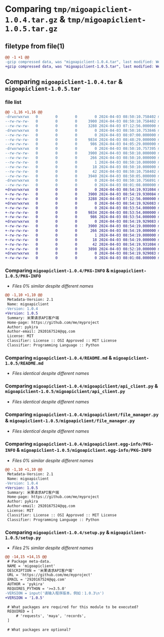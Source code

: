 # Comparing `tmp/migoapiclient-1.0.4.tar.gz` & `tmp/migoapiclient-1.0.5.tar.gz`

## filetype from file(1)

```diff
@@ -1 +1 @@
-gzip compressed data, was "migoapiclient-1.0.4.tar", last modified: Wed Apr  3 08:50:10 2024, max compression
+gzip compressed data, was "migoapiclient-1.0.5.tar", last modified: Wed Apr  3 08:54:19 2024, max compression
```

## Comparing `migoapiclient-1.0.4.tar` & `migoapiclient-1.0.5.tar`

### file list

```diff
@@ -1,16 +1,16 @@
-drwxrwxrwx   0        0        0        0 2024-04-03 08:50:10.758402 migoapiclient-1.0.4/
--rw-rw-rw-   0        0        0     3900 2024-04-03 08:50:10.758402 migoapiclient-1.0.4/PKG-INFO
--rw-rw-rw-   0        0        0     3288 2024-04-03 07:12:56.000000 migoapiclient-1.0.4/README.md
-drwxrwxrwx   0        0        0        0 2024-04-03 08:50:10.753846 migoapiclient-1.0.4/migoapiclient/
--rw-rw-rw-   0        0        0        0 2024-04-03 08:07:00.000000 migoapiclient-1.0.4/migoapiclient/__init__.py
--rw-rw-rw-   0        0        0     9834 2024-04-03 08:48:29.000000 migoapiclient-1.0.4/migoapiclient/api_client.py
--rw-rw-rw-   0        0        0      986 2024-04-03 04:05:29.000000 migoapiclient-1.0.4/migoapiclient/file_manager.py
-drwxrwxrwx   0        0        0        0 2024-04-03 08:50:10.757395 migoapiclient-1.0.4/migoapiclient.egg-info/
--rw-rw-rw-   0        0        0     3900 2024-04-03 08:50:10.000000 migoapiclient-1.0.4/migoapiclient.egg-info/PKG-INFO
--rw-rw-rw-   0        0        0      266 2024-04-03 08:50:10.000000 migoapiclient-1.0.4/migoapiclient.egg-info/SOURCES.txt
--rw-rw-rw-   0        0        0        1 2024-04-03 08:50:10.000000 migoapiclient-1.0.4/migoapiclient.egg-info/dependency_links.txt
--rw-rw-rw-   0        0        0       18 2024-04-03 08:50:10.000000 migoapiclient-1.0.4/migoapiclient.egg-info/top_level.txt
--rw-rw-rw-   0        0        0       42 2024-04-03 08:50:10.758402 migoapiclient-1.0.4/setup.cfg
--rw-rw-rw-   0        0        0     3940 2024-04-03 08:50:05.000000 migoapiclient-1.0.4/setup.py
-drwxrwxrwx   0        0        0        0 2024-04-03 08:50:10.756891 migoapiclient-1.0.4/src/
--rw-rw-rw-   0        0        0        0 2024-04-03 08:01:08.000000 migoapiclient-1.0.4/src/__init__.py
+drwxrwxrwx   0        0        0        0 2024-04-03 08:54:19.931084 migoapiclient-1.0.5/
+-rw-rw-rw-   0        0        0     3900 2024-04-03 08:54:19.930084 migoapiclient-1.0.5/PKG-INFO
+-rw-rw-rw-   0        0        0     3288 2024-04-03 07:12:56.000000 migoapiclient-1.0.5/README.md
+drwxrwxrwx   0        0        0        0 2024-04-03 08:54:19.926083 migoapiclient-1.0.5/migoapiclient/
+-rw-rw-rw-   0        0        0        0 2024-04-03 08:53:54.000000 migoapiclient-1.0.5/migoapiclient/__init__.py
+-rw-rw-rw-   0        0        0     9834 2024-04-03 08:53:54.000000 migoapiclient-1.0.5/migoapiclient/api_client.py
+-rw-rw-rw-   0        0        0      986 2024-04-03 08:53:54.000000 migoapiclient-1.0.5/migoapiclient/file_manager.py
+drwxrwxrwx   0        0        0        0 2024-04-03 08:54:19.929083 migoapiclient-1.0.5/migoapiclient.egg-info/
+-rw-rw-rw-   0        0        0     3900 2024-04-03 08:54:19.000000 migoapiclient-1.0.5/migoapiclient.egg-info/PKG-INFO
+-rw-rw-rw-   0        0        0      266 2024-04-03 08:54:19.000000 migoapiclient-1.0.5/migoapiclient.egg-info/SOURCES.txt
+-rw-rw-rw-   0        0        0        1 2024-04-03 08:54:19.000000 migoapiclient-1.0.5/migoapiclient.egg-info/dependency_links.txt
+-rw-rw-rw-   0        0        0       18 2024-04-03 08:54:19.000000 migoapiclient-1.0.5/migoapiclient.egg-info/top_level.txt
+-rw-rw-rw-   0        0        0       42 2024-04-03 08:54:19.931084 migoapiclient-1.0.5/setup.cfg
+-rw-rw-rw-   0        0        0     3898 2024-04-03 08:52:10.000000 migoapiclient-1.0.5/setup.py
+drwxrwxrwx   0        0        0        0 2024-04-03 08:54:19.929083 migoapiclient-1.0.5/src/
+-rw-rw-rw-   0        0        0        0 2024-04-03 08:01:08.000000 migoapiclient-1.0.5/src/__init__.py
```

### Comparing `migoapiclient-1.0.4/PKG-INFO` & `migoapiclient-1.0.5/PKG-INFO`

 * *Files 0% similar despite different names*

```diff
@@ -1,10 +1,10 @@
 Metadata-Version: 2.1
 Name: migoapiclient
-Version: 1.0.4
+Version: 1.0.5
 Summary: 米果请求API客户端
 Home-page: https://github.com/me/myproject
 Author: pykira
 Author-email: 2920167524@qq.com
 License: MIT
 Classifier: License :: OSI Approved :: MIT License
 Classifier: Programming Language :: Python
```

### Comparing `migoapiclient-1.0.4/README.md` & `migoapiclient-1.0.5/README.md`

 * *Files identical despite different names*

### Comparing `migoapiclient-1.0.4/migoapiclient/api_client.py` & `migoapiclient-1.0.5/migoapiclient/api_client.py`

 * *Files identical despite different names*

### Comparing `migoapiclient-1.0.4/migoapiclient/file_manager.py` & `migoapiclient-1.0.5/migoapiclient/file_manager.py`

 * *Files identical despite different names*

### Comparing `migoapiclient-1.0.4/migoapiclient.egg-info/PKG-INFO` & `migoapiclient-1.0.5/migoapiclient.egg-info/PKG-INFO`

 * *Files 0% similar despite different names*

```diff
@@ -1,10 +1,10 @@
 Metadata-Version: 2.1
 Name: migoapiclient
-Version: 1.0.4
+Version: 1.0.5
 Summary: 米果请求API客户端
 Home-page: https://github.com/me/myproject
 Author: pykira
 Author-email: 2920167524@qq.com
 License: MIT
 Classifier: License :: OSI Approved :: MIT License
 Classifier: Programming Language :: Python
```

### Comparing `migoapiclient-1.0.4/setup.py` & `migoapiclient-1.0.5/setup.py`

 * *Files 2% similar despite different names*

```diff
@@ -14,15 +14,15 @@
 # Package meta-data.
 NAME = 'migoapiclient'
 DESCRIPTION = '米果请求API客户端'
 URL = 'https://github.com/me/myproject'
 EMAIL = '2920167524@qq.com'
 AUTHOR = 'pykira'
 REQUIRES_PYTHON = '>=3.5.0'
-VERSION = input('请输入程序版本，例如：1.0.3\n')
+VERSION = '1.0.5'
 
 # What packages are required for this module to be executed?
 REQUIRED = [
     # 'requests', 'maya', 'records',
 ]
 
 # What packages are optional?
```

